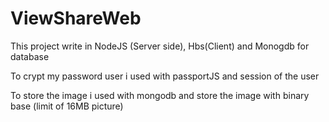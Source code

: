 # ViewShareWeb

This project write in NodeJS (Server side), Hbs(Client) and Monogdb for database

To crypt my password user i used with passportJS and session of the user

To store the image i used with mongodb and store the image with binary base (limit of 16MB picture)



